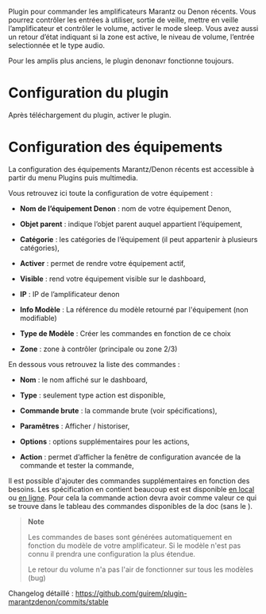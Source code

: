 Plugin pour commander les amplificateurs Marantz ou Denon récents. Vous pourrez contrôler
les entrées à utiliser, sortie de veille, mettre en veille
l’amplificateur et contrôler le volume, activer le mode sleep. 
Vous avez aussi un retour d’état
indiquant si la zone est active, le niveau de volume, l’entrée
selectionnée et le type audio.

Pour les amplis plus anciens, le plugin denonavr fonctionne toujours.

Configuration du plugin 
=======================

Après téléchargement du plugin, activer le plugin.

Configuration des équipements 
=============================

La configuration des équipements Marantz/Denon récents est accessible à partir du menu
Plugins puis multimedia.

Vous retrouvez ici toute la configuration de votre équipement :

-   **Nom de l’équipement Denon** : nom de votre équipement Denon,

-   **Objet parent** : indique l’objet parent auquel appartient
    l’équipement,

-   **Catégorie** : les catégories de l’équipement (il peut appartenir à
    plusieurs catégories),

-   **Activer** : permet de rendre votre équipement actif,

-   **Visible** : rend votre équipement visible sur le dashboard,

-   **IP** : IP de l’amplificateur denon

-   **Info Modèle** : La référence du modèle retourné par l'équipement (non modifiable)

-   **Type de Modèle** : Créer les commandes en fonction de ce choix

-   **Zone** : zone à contrôler (principale ou zone 2/3)

En dessous vous retrouvez la liste des commandes :

-   **Nom** : le nom affiché sur le dashboard,

-   **Type** : seulement type action est disponible,

-   **Commande brute** : la commande brute (voir spécifications),

-   **Paramêtres** : Afficher / historiser,

-   **Options** : options supplémentaires pour les actions,

-   **Action** : permet d’afficher la fenêtre de
    configuration avancée de la commande et tester la commande,


Il est possible d'ajouter des commandes supplémentaires en fonction des besoins. Les spécification en contient beaucoup est est disponible <a target="_blank" href="../assets/AVRX4000_PROTOCOL(10_3_0)_V03.pdf">en local</a> ou <a target="_blank" href="https://usa.denon.com/us/product/hometheater/receivers/avrx4000?docname=AVRX4000_PROTOCOL(10%203%200)_V03.pdf">en ligne</a>.
Pour cela la commande action devra avoir comme valeur ce qui se trouve dans le tableau des commandes disponibles de la doc (sans le <CR>). 


> **Note**
>
> Les commandes de bases sont générées automatiquement en fonction du modèle de
> votre amplificateur. Si le modèle n'est pas connu il prendra une configuration la plus étendue.
> 
> Le retour du volume n'a pas l'air de fonctionner sur tous les modèles (bug)

Changelog détaillé :
<https://github.com/guirem/plugin-marantzdenon/commits/stable>
